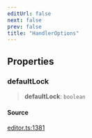 ```yaml
---
editUrl: false
next: false
prev: false
title: "HandlerOptions"
---
```


## Properties

### defaultLock

> **defaultLock**: `boolean`

#### Source

[editor.ts:1381](https://github.com/dgmjs/dgmjs/blob/main/packages/core/src/editor.ts#L1381)
